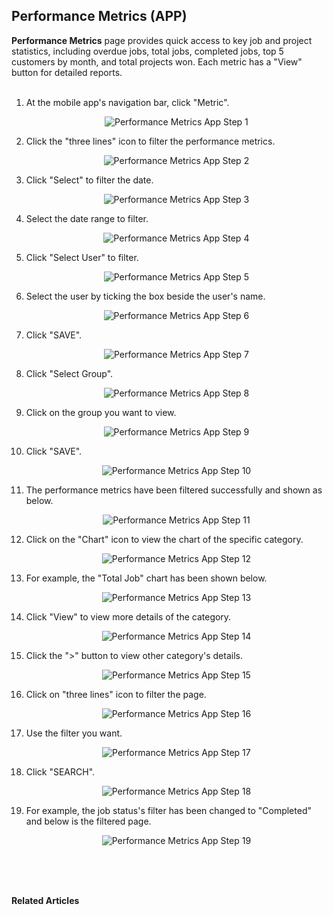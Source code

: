 ## Performance Metrics (APP)

**Performance Metrics** page provides quick access to key job and project statistics, including overdue jobs, total jobs, completed jobs, top 5 customers by month, and total projects won. Each metric has a "View" button for detailed reports.<br><br>

1. At the mobile app's navigation bar, click "Metric".<br>

   <p align="center">
     <img src="img2/Performance_Metrics_App_Step_1.png" alt="Performance Metrics App Step 1">
   </p>

2. Click the "three lines" icon to filter the performance metrics.

   <p align="center">
     <img src="img2/Performance_Metrics_App_Step_2.png" alt="Performance Metrics App Step 2">
   </p>

3. Click "Select" to filter the date.

   <p align="center">
     <img src="img2/Performance_Metrics_App_Step_3.png" alt="Performance Metrics App Step 3">
   </p>

4. Select the date range to filter.

   <p align="center">
     <img src="img2/Performance_Metrics_App_Step_4.png" alt="Performance Metrics App Step 4">
   </p>
   
5. Click "Select User" to filter.<br>

   <p align="center">
     <img src="img2/Performance_Metrics_App_Step_5.png" alt="Performance Metrics App Step 5">
   </p>

6. Select the user by ticking the box beside the user's name.

   <p align="center">
     <img src="img2/Performance_Metrics_App_Step_6.png" alt="Performance Metrics App Step 6">
   </p>

7. Click "SAVE".

   <p align="center">
     <img src="img2/Performance_Metrics_App_Step_7.png" alt="Performance Metrics App Step 7">
   </p>

8. Click "Select Group".

   <p align="center">
     <img src="img2/Performance_Metrics_App_Step_8.png" alt="Performance Metrics App Step 8">
   </p>

9. Click on the group you want to view.

   <p align="center">
     <img src="img2/Performance_Metrics_App_Step_9.png" alt="Performance Metrics App Step 9">
   </p>
   
10. Click "SAVE".

    <p align="center">
      <img src="img2/Performance_Metrics_App_Step_10.png" alt="Performance Metrics App Step 10">
    </p>

11. The performance metrics have been filtered successfully and shown as below.

    <p align="center">
      <img src="img2/Performance_Metrics_App_Step_11.png" alt="Performance Metrics App Step 11">
    </p>

12. Click on the "Chart" icon to view the chart of the specific category.

    <p align="center">
      <img src="img2/Performance_Metrics_App_Step_12.png" alt="Performance Metrics App Step 12">
    </p>

13. For example, the "Total Job" chart has been shown below.

    <p align="center">
      <img src="img2/Performance_Metrics_App_Step_13.png" alt="Performance Metrics App Step 13">
    </p>
       
14. Click "View" to view more details of the category.

    <p align="center">
      <img src="img2/Performance_Metrics_App_Step_14.png" alt="Performance Metrics App Step 14">
    </p>

15. Click the ">" button to view other category's details. 

    <p align="center">
      <img src="img2/Performance_Metrics_App_Step_15.png" alt="Performance Metrics App Step 15">
    </p>

16. Click on "three lines" icon to filter the page.

    <p align="center">
      <img src="img2/Performance_Metrics_App_Step_16.png" alt="Performance Metrics App Step 16">
    </p>

17. Use the filter you want.

    <p align="center">
      <img src="img2/Performance_Metrics_App_Step_17.png" alt="Performance Metrics App Step 17">
    </p>

18. Click "SEARCH".

    <p align="center">
      <img src="img2/Performance_Metrics_App_Step_18.png" alt="Performance Metrics App Step 18">
    </p>

19. For example, the job status's filter has been changed to "Completed" and below is the filtered page.

    <p align="center">
      <img src="img2/Performance_Metrics_App_Step_19.png" alt="Performance Metrics App Step 19">
    </p>
   <br><br><br>
   
**Related Articles**


<!-- [Link Text](https://salesconnection.github.io/Sales-Connection-Support/Performance_Metrics_App.html) -->
